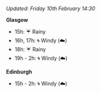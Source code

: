 *Updated: Friday 10th February 14:30*

**Glasgow**

* 15h: :umbrella: Rainy
* 16h, 17h: :cyclone: Windy (:cloud:)
* 18h: :umbrella: Rainy
* 19h - 2h: :cyclone: Windy (:cloud:)

**Edinburgh**

* 15h - 2h: :cyclone: Windy (:cloud:)
